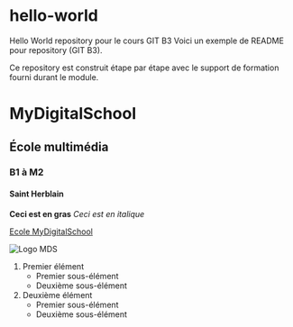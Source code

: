 # hello-world
Hello World repository pour le cours GIT B3 
Voici un exemple de README pour repository (GIT B3).  

Ce repository est construit étape par étape avec le support de formation fourni durant le module.

# MyDigitalSchool
## École multimédia
### B1 à M2
#### Saint Herblain

**Ceci est en gras**
*Ceci est en italique*

[Ecole MyDigitalSchool](https://www.mydigitalschool.com/)

![Logo MDS](https://www.lacuisineduweb.com/wp-content/uploads/2020/01/logo-grand-detoure.png)

1. Premier élément
   - Premier sous-élément
   - Deuxième sous-élément
2. Deuxième élément
   - Premier sous-élément
   - Deuxième sous-élément




